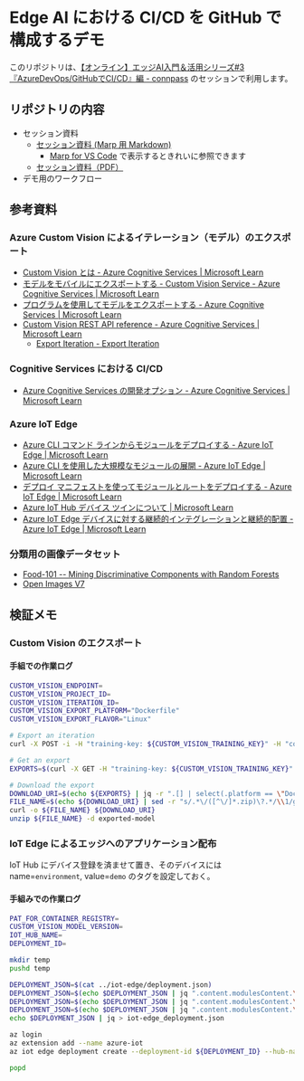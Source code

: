 # Edge AI における CI/CD を GitHub で構成するデモ

このリポジトリは、[【オンライン】エッジAI入門＆活用シリーズ#3『AzureDevOps/GitHubでCI/CD』編 - connpass](https://algyan.connpass.com/event/261938/) のセッションで利用します。

## リポジトリの内容

- セッション資料
  - [セッション資料 (Marp 用 Markdown)](./docs/deck.md)
    - [Marp for VS Code](https://marketplace.visualstudio.com/items?itemName=marp-team.marp-vscode) で表示するときれいに参照できます
  - [セッション資料（PDF）](./docs/deck.pdf)
- デモ用のワークフロー 


## 参考資料


### Azure Custom Vision によるイテレーション（モデル）のエクスポート

- [Custom Vision とは - Azure Cognitive Services | Microsoft Learn](https://learn.microsoft.com/ja-jp/azure/cognitive-services/custom-vision-service/overview)
- [モデルをモバイルにエクスポートする - Custom Vision Service - Azure Cognitive Services | Microsoft Learn](https://learn.microsoft.com/ja-jp/azure/cognitive-services/custom-vision-service/export-your-model)
- [プログラムを使用してモデルをエクスポートする - Azure Cognitive Services | Microsoft Learn](https://learn.microsoft.com/ja-jp/azure/cognitive-services/custom-vision-service/export-programmatically)
- [Custom Vision REST API reference - Azure Cognitive Services | Microsoft Learn](https://learn.microsoft.com/en-us/rest/api/custom-vision/)
  - [Export Iteration - Export Iteration](https://learn.microsoft.com/en-us/rest/api/customvision/training3.3/export-iteration/export-iteration?tabs=HTTP)


### Cognitive Services における CI/CD

- [Azure Cognitive Services の開発オプション - Azure Cognitive Services | Microsoft Learn](https://learn.microsoft.com/ja-jp/azure/cognitive-services/cognitive-services-development-options)


### Azure IoT Edge

- [Azure CLI コマンド ラインからモジュールをデプロイする - Azure IoT Edge | Microsoft Learn](https://learn.microsoft.com/ja-jp/azure/iot-edge/how-to-deploy-modules-cli?view=iotedge-1.4)
- [Azure CLI を使用した大規模なモジュールの展開 - Azure IoT Edge | Microsoft Learn](https://learn.microsoft.com/ja-jp/azure/iot-edge/how-to-deploy-cli-at-scale?view=iotedge-1.4)
- [デプロイ マニフェストを使ってモジュールとルートをデプロイする - Azure IoT Edge | Microsoft Learn](https://learn.microsoft.com/ja-jp/azure/iot-edge/module-composition?view=iotedge-1.4)
- [Azure IoT Hub デバイス ツインについて | Microsoft Learn](https://learn.microsoft.com/ja-jp/azure/iot-hub/iot-hub-devguide-device-twins?view=iotedge-1.4)
- [Azure IoT Edge デバイスに対する継続的インテグレーションと継続的配置 - Azure IoT Edge | Microsoft Learn](https://learn.microsoft.com/ja-jp/azure/iot-edge/how-to-continuous-integration-continuous-deployment?view=iotedge-1.4)


### 分類用の画像データセット

- [Food-101 -- Mining Discriminative Components with Random Forests](https://data.vision.ee.ethz.ch/cvl/datasets_extra/food-101/)
- [Open Images V7](https://storage.googleapis.com/openimages/web/index.html)


## 検証メモ

### Custom Vision のエクスポート

#### 手組での作業ログ

```bash
CUSTOM_VISION_ENDPOINT=
CUSTOM_VISION_PROJECT_ID=
CUSTOM_VISION_ITERATION_ID=
CUSTOM_VISION_EXPORT_PLATFORM="Dockerfile"
CUSTOM_VISION_EXPORT_FLAVOR="Linux"

# Export an iteration
curl -X POST -i -H "training-key: ${CUSTOM_VISION_TRAINING_KEY}" -H "content-length: 0" "https://${CUSTOM_VISION_ENDPOINT}/customvision/v3.3/training/projects/${CUSTOM_VISION_PROJECT_ID}/iterations/${CUSTOM_VISION_ITERATION_ID}/export?platform=${CUSTOM_VISION_EXPORT_PLATFORM}&flavor=${CUSTOM_VISION_EXPORT_FLAVOR}"

# Get an export
EXPORTS=$(curl -X GET -H "training-key: ${CUSTOM_VISION_TRAINING_KEY}" "https://${CUSTOM_VISION_ENDPOINT}/customvision/v3.3/training/projects/${CUSTOM_VISION_PROJECT_ID}/iterations/${CUSTOM_VISION_ITERATION_ID}/export")

# Download the export
DOWNLOAD_URI=$(echo ${EXPORTS} | jq -r ".[] | select(.platform == \"DockerFile\") | .downloadUri")
FILE_NAME=$(echo ${DOWNLOAD_URI} | sed -r "s/.*\/([^\/]*.zip)\?.*/\\1/g")
curl -o ${FILE_NAME} ${DOWNLOAD_URI}
unzip ${FILE_NAME} -d exported-model
```


### IoT Edge によるエッジへのアプリケーション配布

IoT Hub にデバイス登録を済ませて置き、そのデバイスには name=`environment`, value=`demo` のタグを設定しておく。

#### 手組みでの作業ログ

```bash
PAT_FOR_CONTAINER_REGISTRY=
CUSTOM_VISION_MODEL_VERSION=
IOT_HUB_NAME=
DEPLOYMENT_ID=

mkdir temp
pushd temp

DEPLOYMENT_JSON=$(cat ../iot-edge/deployment.json)
DEPLOYMENT_JSON=$(echo $DEPLOYMENT_JSON | jq ".content.modulesContent.\"\$edgeAgent\".\"properties.desired\".runtime.settings.registryCredentials.ghcr.password=\"${PAT_FOR_CONTAINER_REGISTRY}\"")
DEPLOYMENT_JSON=$(echo $DEPLOYMENT_JSON | jq ".content.modulesContent.\"\$edgeAgent\".\"properties.desired\".modules.\"custom-vision\".settings.image=\"ghcr.io/dzeyelid/edgeai-cicd-with-github-demo/custom-vision:${CUSTOM_VISION_MODEL_VERSION}\"")
DEPLOYMENT_JSON=$(echo $DEPLOYMENT_JSON | jq ".content.modulesContent.\"\$edgeAgent\".\"properties.desired\".modules.\"custom-vision\".version=\"${CUSTOM_VISION_MODEL_VERSION}\"")
echo $DEPLOYMENT_JSON | jq > iot-edge_deployment.json

az login
az extension add --name azure-iot
az iot edge deployment create --deployment-id ${DEPLOYMENT_ID} --hub-name ${IOT_HUB_NAME} --content ./iot-edge_deployment.json --target-condition "tags.environment='demo'"

popd
```

